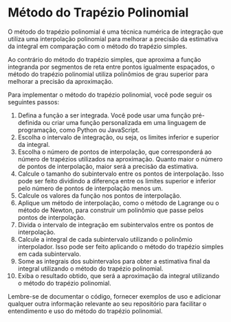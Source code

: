 <html>
</head>
<body>
  <div class="container">
    <h1>Método do Trapézio Polinomial</h1>
    <p>O método do trapézio polinomial é uma técnica numérica de integração que utiliza uma interpolação polinomial para melhorar a precisão da estimativa da integral em comparação com o método do trapézio simples.</p>
    <p>Ao contrário do método do trapézio simples, que aproxima a função integranda por segmentos de reta entre pontos igualmente espaçados, o método do trapézio polinomial utiliza polinômios de grau superior para melhorar a precisão da aproximação.</p>
    <p>Para implementar o método do trapézio polinomial, você pode seguir os seguintes passos:</p>
    <ol>
      <li>Defina a função a ser integrada. Você pode usar uma função pré-definida ou criar uma função personalizada em uma linguagem de programação, como Python ou JavaScript.</li>
      <li>Escolha o intervalo de integração, ou seja, os limites inferior e superior da integral.</li>
      <li>Escolha o número de pontos de interpolação, que corresponderá ao número de trapézios utilizados na aproximação. Quanto maior o número de pontos de interpolação, maior será a precisão da estimativa.</li>
      <li>Calcule o tamanho do subintervalo entre os pontos de interpolação. Isso pode ser feito dividindo a diferença entre os limites superior e inferior pelo número de pontos de interpolação menos um.</li>
      <li>Calcule os valores da função nos pontos de interpolação.</li>
      <li>Aplique um método de interpolação, como o método de Lagrange ou o método de Newton, para construir um polinômio que passe pelos pontos de interpolação.</li>
      <li>Divida o intervalo de integração em subintervalos entre os pontos de interpolação.</li>
      <li>Calcule a integral de cada subintervalo utilizando o polinômio interpolador. Isso pode ser feito aplicando o método do trapézio simples em cada subintervalo.</li>
      <li>Some as integrais dos subintervalos para obter a estimativa final da integral utilizando o método do trapézio polinomial.</li>
      <li>Exiba o resultado obtido, que será a aproximação da integral utilizando o método do trapézio polinomial.</li>
    </ol>
    <p>Lembre-se de documentar o código, fornecer exemplos de uso e adicionar qualquer outra informação relevante ao seu repositório para facilitar o entendimento e uso do método do trapézio polinomial.</p>
  </div>
</body>
</html>

